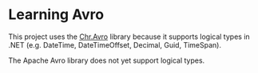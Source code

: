 # Learning Avro

This project uses the [Chr.Avro](https://github.com/ch-robinson/dotnet-avro) library because it supports logical types in .NET (e.g. DateTime, DateTimeOffset, Decimal, Guid, TimeSpan).

The Apache Avro library does not yet support logical types.
